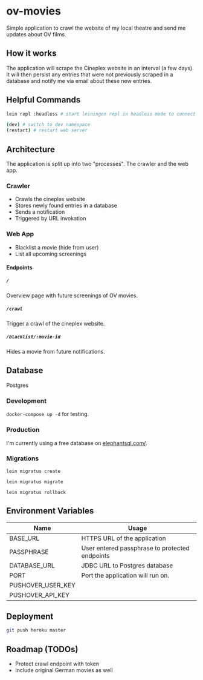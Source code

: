 # ov-movies

Simple application to crawl the website of my local theatre and send me updates about OV films.

## How it works

The application will scrape the Cineplex website in an interval (a few days).
It will then persist any entries that were not previously scraped in a database and notify me via email about these new entries.

## Helpful Commands

```bash
lein repl :headless # start leiningen repl in headless mode to connect to (e.g. from Cursive)

(dev) # switch to dev namespace
(restart) # restart web server
```

## Architecture

The application is split up into two "processes". The crawler and the web app.

### Crawler

- Crawls the cineplex website
- Stores newly found entries in a database
- Sends a notification
- Triggered by URL invokation

### Web App

- Blacklist a movie (hide from user)
- List all upcoming screenings

#### Endpoints

##### `/`

Overview page with future screenings of OV movies.

##### `/crawl`

Trigger a crawl of the cineplex website.

##### `/blacklist/:movie-id`

Hides a movie from future notifications.

## Database

Postgres

### Development

`docker-compose up -d` for testing.

### Production

I'm currently using a free database on [elephantsql.com/](https://www.elephantsql.com/).

### Migrations

`lein migratus create`

`lein migratus migrate`

`lein migratus rollback`

## Environment Variables

| Name | Usage | 
| ------------- |-------------|
| BASE_URL | HTTPS URL of the application |
| PASSPHRASE | User entered passphrase to protected endpoints |
| DATABASE_URL | JDBC URL to Postgres database |
| PORT | Port the application will run on. |
| PUSHOVER_USER_KEY  | |
| PUSHOVER_API_KEY  | |

## Deployment

````bash
git push heroku master
```` 

## Roadmap (TODOs)

- Protect crawl endpoint with token
- Include original German movies as well